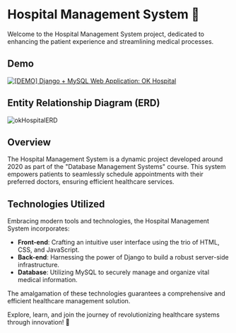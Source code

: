 # Hospital Management System 🏥

Welcome to the Hospital Management System project, dedicated to enhancing the patient experience and streamlining medical processes.

## Demo

[![[DEMO] Django + MySQL Web Application: OK Hospital](https://github.com/user-attachments/assets/2a323df1-8fdc-4a03-a6bd-1f01032c19e2)](https://www.youtube.com/watch?v=EwVCyQYzPI)

## Entity Relationship Diagram (ERD)

![okHospitalERD](https://github.com/user-attachments/assets/c549a5c6-0f5d-47b0-beff-3a2d6ba5bbd6)

## Overview

The Hospital Management System is a dynamic project developed around 2020 as part of the "Database Management Systems" course. This system empowers patients to seamlessly schedule appointments with their preferred doctors, ensuring efficient healthcare services.

## Technologies Utilized

Embracing modern tools and technologies, the Hospital Management System incorporates:

- **Front-end**: Crafting an intuitive user interface using the trio of HTML, CSS, and JavaScript.
- **Back-end**: Harnessing the power of Django to build a robust server-side infrastructure.
- **Database**: Utilizing MySQL to securely manage and organize vital medical information.

The amalgamation of these technologies guarantees a comprehensive and efficient healthcare management solution.

Explore, learn, and join the journey of revolutionizing healthcare systems through innovation! 🌟
